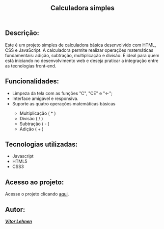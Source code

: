 <article>
  <header>
    <h1 align="center">Calculadora simples</h1>
  </header>
  <main>
    <section>
      <h2>Descrição:</h2>
      <p>Este é um projeto simples de calculadora básica desenvolvido com HTML, CSS e JavaScript. A calculadora permite realizar operações matemáticas fundamentais: adição, subtração, multiplicação e divisão. É ideal para quem está iniciando no desenvolvimento web e deseja praticar a integração entre as tecnologias front-end.</p>
    </section>
    <section>
      <h2>Funcionalidades:</h2>
      <ul>
        <li>Limpeza da tela com as funções "C", "CE" e "&LeftArrow;";</li>
        <li>Interface amigável e responsiva.</li>
        <li>Suporte as quatro operações matemáticas básicas</li>
        <ul>
          <li>Multiplicação ( * )</li>
          <li>Divisão ( / )</li>
          <li>Subtração ( - )</li>
          <li>Adição ( + )</li>
        </ul>
      </ul>
    </section>
    <section>
      <h2>Tecnologias utilizadas:</h2>
      <ul>
        <li>Javascript</li>
        <li>HTML5</li>
        <li>CSS3</li>
      </ul>
    </section>
    <section>
      <h2>Acesso ao projeto:</h2>
      <p>Acesse o projeto clicando <a href="https://vitorlehnen.github.io/calculadora/">aqui</a>.</p>
    </section>
    <section>
      <h2>Autor:</h2>
      <address><a href="https://github.com/vitorlehnen"><strong>Vitor Lehnen</strong></a></address>
    </section>
  </main>
</article>
